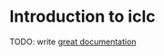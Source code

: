 # Introduction to iclc

TODO: write [great documentation](http://jacobian.org/writing/what-to-write/)
